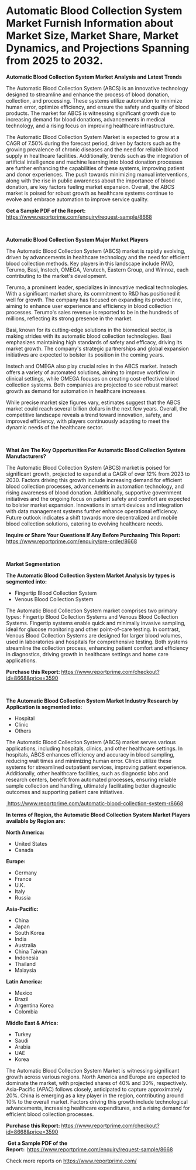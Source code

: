 <p><h1>Automatic Blood Collection System Market Furnish Information about Market Size, Market Share, Market Dynamics, and Projections Spanning from 2025 to 2032.</h1></p><p><strong>Automatic Blood Collection System Market Analysis and Latest Trends</strong></p>
<p><p>The Automatic Blood Collection System (ABCS) is an innovative technology designed to streamline and enhance the process of blood donation, collection, and processing. These systems utilize automation to minimize human error, optimize efficiency, and ensure the safety and quality of blood products. The market for ABCS is witnessing significant growth due to increasing demand for blood donations, advancements in medical technology, and a rising focus on improving healthcare infrastructure.</p><p>The Automatic Blood Collection System Market is expected to grow at a CAGR of 7.50% during the forecast period, driven by factors such as the growing prevalence of chronic diseases and the need for reliable blood supply in healthcare facilities. Additionally, trends such as the integration of artificial intelligence and machine learning into blood donation processes are further enhancing the capabilities of these systems, improving patient and donor experiences. The push towards minimizing manual interventions, along with the rise in public awareness about the importance of blood donation, are key factors fueling market expansion. Overall, the ABCS market is poised for robust growth as healthcare systems continue to evolve and embrace automation to improve service quality.</p></p>
<p><strong>Get a Sample PDF of the Report:&nbsp;</strong> <a href="https://www.reportprime.com/enquiry/request-sample/8668?utm_campaign=3037&utm_medium=2&utm_source=Github&utm_content=ia&utm_term=20032025&utm_id=automatic-blood-collection-system">https://www.reportprime.com/enquiry/request-sample/8668</a></p>
<p>&nbsp;</p>
<p><strong>Automatic Blood Collection System Major Market Players</strong></p>
<p><p>The Automatic Blood Collection System (ABCS) market is rapidly evolving, driven by advancements in healthcare technology and the need for efficient blood collection methods. Key players in this landscape include RWD, Terumo, Basi, Instech, OMEGA, Verutech, Eastern Group, and Winnoz, each contributing to the market's development.</p><p>Terumo, a prominent leader, specializes in innovative medical technologies. With a significant market share, its commitment to R&D has positioned it well for growth. The company has focused on expanding its product line, aiming to enhance user experience and efficiency in blood collection processes. Terumo's sales revenue is reported to be in the hundreds of millions, reflecting its strong presence in the market.</p><p>Basi, known for its cutting-edge solutions in the biomedical sector, is making strides with its automatic blood collection technologies. Basi emphasizes maintaining high standards of safety and efficacy, driving its market growth. The company's strategic partnerships and global expansion initiatives are expected to bolster its position in the coming years.</p><p>Instech and OMEGA also play crucial roles in the ABCS market. Instech offers a variety of automated solutions, aiming to improve workflow in clinical settings, while OMEGA focuses on creating cost-effective blood collection systems. Both companies are projected to see robust market growth as demand for automation in healthcare increases.</p><p>While precise market size figures vary, estimates suggest that the ABCS market could reach several billion dollars in the next few years. Overall, the competitive landscape reveals a trend toward innovation, safety, and improved efficiency, with players continuously adapting to meet the dynamic needs of the healthcare sector.</p></p>
<p>&nbsp;</p>
<p><strong>What Are The Key Opportunities For Automatic Blood Collection System Manufacturers?</strong></p>
<p><p>The Automatic Blood Collection System (ABCS) market is poised for significant growth, projected to expand at a CAGR of over 12% from 2023 to 2030. Factors driving this growth include increasing demand for efficient blood collection processes, advancements in automation technology, and rising awareness of blood donation. Additionally, supportive government initiatives and the ongoing focus on patient safety and comfort are expected to bolster market expansion. Innovations in smart devices and integration with data management systems further enhance operational efficiency. Future outlook indicates a shift towards more decentralized and mobile blood collection solutions, catering to evolving healthcare needs.</p></p>
<p><strong>Inquire or Share Your Questions If Any Before Purchasing This Report:</strong> <a href="https://www.reportprime.com/enquiry/pre-order/8668?utm_campaign=3037&utm_medium=2&utm_source=Github&utm_content=ia&utm_term=20032025&utm_id=automatic-blood-collection-system">https://www.reportprime.com/enquiry/pre-order/8668</a></p>
<p>&nbsp;</p>
<p><strong>Market Segmentation</strong></p>
<p><strong>The Automatic Blood Collection System Market Analysis by types is segmented into:</strong></p>
<p><ul><li>Fingertip Blood Collection System</li><li>Venous Blood Collection System</li></ul></p>
<p><p>The Automatic Blood Collection System market comprises two primary types: Fingertip Blood Collection Systems and Venous Blood Collection Systems. Fingertip systems enable quick and minimally invasive sampling, ideal for glucose monitoring and other point-of-care testing. In contrast, Venous Blood Collection Systems are designed for larger blood volumes, used in laboratories and hospitals for comprehensive testing. Both systems streamline the collection process, enhancing patient comfort and efficiency in diagnostics, driving growth in healthcare settings and home care applications.</p></p>
<p><strong>Purchase this Report:&nbsp;</strong><a href="https://www.reportprime.com/checkout?id=8668&price=3590&utm_campaign=3037&utm_medium=2&utm_source=Github&utm_content=ia&utm_term=20032025&utm_id=automatic-blood-collection-system">https://www.reportprime.com/checkout?id=8668&price=3590</a></p>
<p>&nbsp;</p>
<p><strong>The Automatic Blood Collection System Market Industry Research by Application is segmented into:</strong></p>
<p><ul><li>Hospital</li><li>Clinic</li><li>Others</li></ul></p>
<p><p>The Automatic Blood Collection System (ABCS) market serves various applications, including hospitals, clinics, and other healthcare settings. In hospitals, ABCS enhances efficiency and accuracy in blood sampling, reducing wait times and minimizing human error. Clinics utilize these systems for streamlined outpatient services, improving patient experience. Additionally, other healthcare facilities, such as diagnostic labs and research centers, benefit from automated processes, ensuring reliable sample collection and handling, ultimately facilitating better diagnostic outcomes and supporting patient care initiatives.</p></p>
<p><a href="https://www.reportprime.com/automatic-blood-collection-system-r8668?utm_campaign=3037&utm_medium=2&utm_source=Github&utm_content=ia&utm_term=20032025&utm_id=automatic-blood-collection-system">&nbsp;https://www.reportprime.com/automatic-blood-collection-system-r8668</a></p>
<p><strong>In terms of Region, the Automatic Blood Collection System Market Players available by Region are:</strong></p>
<p>
    <p> <strong> North America: </strong>
        <ul>
            <li>United States</li>
            <li>Canada</li>
        </ul>
        </p> 
    <p> <strong> Europe: </strong>
        <ul>
            <li>Germany</li>
            <li>France</li>
            <li>U.K.</li>
            <li>Italy</li>
            <li>Russia</li>
        </ul>
        </p> 
    <p> <strong> Asia-Pacific: </strong>
        <ul>
            <li>China</li>
            <li>Japan</li>
            <li>South Korea</li>
            <li>India</li>
            <li>Australia</li>
            <li>China Taiwan</li>
            <li>Indonesia</li>
            <li>Thailand</li>
            <li>Malaysia</li>
        </ul>
        </p> 
    <p> <strong> Latin America: </strong>
        <ul>
            <li>Mexico</li>
            <li>Brazil</li>
            <li>Argentina Korea</li>
            <li>Colombia</li>
        </ul>
        </p> 
    <p> <strong> Middle East & Africa: </strong>
        <ul>
            <li>Turkey</li>
            <li>Saudi</li>
            <li>Arabia</li>
            <li>UAE</li>
            <li>Korea</li>
        </ul>
    </p>
    </p>
<p><p>The Automatic Blood Collection System Market is witnessing significant growth across various regions. North America and Europe are expected to dominate the market, with projected shares of 40% and 30%, respectively. Asia-Pacific (APAC) follows closely, anticipated to capture approximately 20%. China is emerging as a key player in the region, contributing around 10% to the overall market. Factors driving this growth include technological advancements, increasing healthcare expenditures, and a rising demand for efficient blood collection processes.</p></p>
<p><strong>Purchase this Report: </strong><a href="https://www.reportprime.com/checkout?id=8668&price=3590&utm_campaign=3037&utm_medium=2&utm_source=Github&utm_content=ia&utm_term=20032025&utm_id=automatic-blood-collection-system">https://www.reportprime.com/checkout?id=8668&price=3590</a></p>
<p>&nbsp;<strong>Get a Sample PDF of the Report:&nbsp;&nbsp;</strong><a href="https://www.reportprime.com/enquiry/request-sample/8668?utm_campaign=3037&utm_medium=2&utm_source=Github&utm_content=ia&utm_term=20032025&utm_id=automatic-blood-collection-system">https://www.reportprime.com/enquiry/request-sample/8668</a></p>
<p><strong></strong></p>
<p>Check more reports on <a href="https://www.reportprime.com/?utm_campaign=3037&utm_medium=2&utm_source=Github&utm_content=ia&utm_term=20032025&utm_id=automatic-blood-collection-system">https://www.reportprime.com/</a></p>